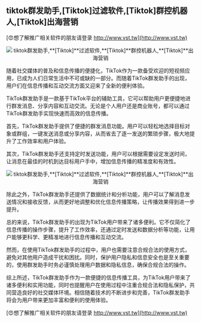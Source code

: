 ## **tiktok群发助手,**[Tiktok]**过滤软件,**[Tiktok]**群控机器人,**[Tiktok]**出海营销**

[😍想了解推广相关软件的朋友请登录 http://www.vst.tw](http://www.vst.tw)

 <center><img src="https://vst.tw/MP4/tuiguang/png/4.png" alt="tiktok群发助手,**[Tiktok]**过滤软件,**[Tiktok]**群控机器人,**[Tiktok]**出海营销"></center>

随着社交媒体的普及和信息传播的便捷化，TikTok作为一款备受欢迎的短视频应用，已成为人们日常生活中不可或缺的一部分。而随着TikTok群发助手的出现，用户们在信息传播和互动交流方面又迎来了全新的便利体验。

TikTok群发助手是一款基于TikTok平台的辅助工具，它可以帮助用户更便捷地进行群发消息、分享内容和互动交流。无论是个人用户还是商业账号，都可以通过TikTok群发助手实现快速而高效的信息传播。

首先，TikTok群发助手提供了便捷的群发消息功能。用户可以轻松地选择目标对象或群组，一键发送消息或分享内容，从而省去了逐一发送的繁琐步骤，极大地提升了工作效率和用户体验。

其次，TikTok群发助手还支持定时发送功能，用户可以根据需要设定发送时间，让消息在最佳的时机到达目标用户手中，增加信息传播的精准度和有效性。

 <center><img src="https://vst.tw/MP4/tuiguang/png/6.png" alt="tiktok群发助手,**[Tiktok]**过滤软件,**[Tiktok]**群控机器人,**[Tiktok]**出海营销"></center>

除此之外，TikTok群发助手还提供了数据统计和分析功能，用户可以了解消息发送情况和接收反馈，从而更好地调整和优化信息传播策略，让传播效果得到进一步提升。

总的来说，TikTok群发助手的出现为TikTok用户带来了诸多便利。它不仅简化了信息传播的操作步骤，提升了工作效率，还通过定时发送和数据分析等功能，让用户能够更科学、更精准地进行信息传播和互动交流。

然而，在使用TikTok群发助手的过程中，用户也需要注意合规合法的使用方式，避免对其他用户造成干扰和困扰。同时，保护用户隐私和信息安全也是至关重要的，使用群发助手时务必谨慎处理用户数据和隐私信息，确保合规合法的操作。

综上所述，TikTok群发助手作为一款便捷的信息传播工具，为TikTok用户带来了诸多便利和实用功能，同时也提醒用户在使用过程中注重合规合法和隐私保护，共同营造良好的社交媒体环境。相信随着技术的不断进步和完善，TikTok群发助手将会为用户带来更加丰富和便利的使用体验。

[😍想了解推广相关软件的朋友请登录 http://www.vst.tw](http://www.vst.tw)



